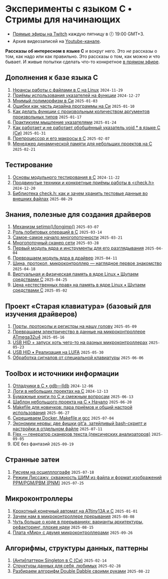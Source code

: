 # Эксперименты с языком C • Стримы для начинающих
* [Прямые эфиры на Twitch](https://www.twitch.tv/olgampavlova) каждую пятницу в 🕖 19:00 GMT+3.
* Архив видеозаписей на [Youtube-канале](https://www.youtube.com/@olgapavlova).

**Рассказы об интересном в языке C** и вокруг него. Это _не_ рассказы о том, как надо или как правильно. Это рассказы о том, как можно и что бывает. И живые попытки сделать что-то конкретное [в прямом эфире](https://www.twitch.tv/olgampavlova).

## Дополнения к базе языка C
1. [Нюансы работы с файлами в C на Linux](file_in_c_linux) ```2024-11-29```
2. [Приёмы использования указателей на функции](function_pointers) ```2024-12-27```
3. [Мнимый полиморфизм в Си](polymorphism) ```2025-01-03```
4. [Ошибки как часть дизайна программы на Си](errors_design) ```2025-01-10```
5. [Как делать функции с произвольным количеством аргументов произвольных типов](menu_vargs) ```2025-01-17```
6. [Практикуем мышление указателями](pointer_thinking) ```2025-01-24```
7. [Как работает и не работает обобщённый указатель void * в языке C (Си)](voidstar) ```2025-01-31```
8. [Препроцессор и его макросы в C](macro) ```2025-02-07```
9. [Менеджер динамической памяти для небольших проектов на C](regmem) ```2025-02-21```

## Тестирование
1. [Основы модульного тестирования в C](unit_testing_base) `2024-11-22`
2. [Продвинутые техники и конкретные приёмы работы в <check.h>](checkplus) `2024-12-20`
3. [Библиотека check.h: как и зачем хранить тестовые данные во внешних файлах](checktxt) `2025-08-29`

## Знания, полезные для создания драйверов
1. [Механизм setjmp()/longjmp()](setjmp) ```2025-03-07```
2. [Роль побитовых операций в C](bitops) ```2025-03-14```
3. [Самое-самое начало многопоточности](threads) ```2025-03-21```
4. [Многопоточный сканер сети](threadsync) ```2025-03-28```
5. [Первый модуль ядра и инструменты для его разглядывания](khello) ```2025-04-04```
6. [Превращаем модуль ядра в драйвер](chardrive) `2025-04-11`
7. [Шина, протокол, микроконтроллер — наглядное первое знакомство](tinyhard) `2025-04-18`
8. [Виртуальная и физическая память в ядре Linux • Щупаем средствами C](kmemory) `2025-04-25`
9. [Цена «естественных прав» на память в ядре Linux • Щупаем средствами C](kalloc) `2025-05-02`

## Проект «Старая клавиатура» (базовый для изучения драйверов)
1. [Порты, протоколы и регистры на нашу голову](kbmicro) `2025-05-09`
2. [Превращаем электричество в данные на микроконтроллере ATmega32u4](kuart) `2025-05-16`
3. [USB HID + запуск хоть чего-то на разных микроконтроллерах](usbhid) `2025-05-23`
4. [USB HID • Реализация на LUFA](lufa) `2025-05-30`
5. [Обработка сигналов от специальной клавиатуры](kspec) `2025-06-06`

## Toolbox и источники информации
1. [Отладчики в С • gdb—lldb](gdb) ```2024-12-06```
2. [Логи в небольших проектах на C](logs) ```2024-12-13```
3. [Бумажные книги по C и смежным вопросам](books) `2025-06-13`
4. [Шаблон небольшого проекта на C • Начало](ctemp_start) `2025-06-20`
5. [Makefile для новичков: пара приёмов и общий настрой использования](makenew) `2025-06-27`
6. [Скрещиваем Docker, Makefile и gcc](mosaic) `2025-07-04`
7. [Экономим нервы: две фишки git’а, затейливый bash-скрипт и настройки в отдельном файле](gitco) `2025-07-11`
8. [Flex — генератор сканеров текста (лексических анализаторов)](flex) `2025-09-05`
9. IDE без фантазий `2025-09-19` 

## Странные затеи
1. [Рисуем на осцилллографе](oscipaint) `2025-07-18`
2. [Режим Лиссажу, скважность ШИМ из файла и формат изображений PPM/PGM/PBM (PNM)](lis) `2025-07-25`

## Микроконтроллеры
1. [Крохотный конечный автомат на ATtiny13A и C](wrem) `2025-01-01`
2. [Зачем нам в микроконтроллере прерывания](drink) `2025-08-08`
3. [Чуть больше о коде в прерываниях: варианты архитектуры, рефакторинг, плохие идеи](interrupt) `2025-08-15`
4. [Плата «Мир» с двумя микроконтроллерами](peace) `2025-09-26`

## Алгорифмы, структуры данных, паттерны
1. [(Анти)паттерн Singleton в C (Си)](singleton) `2025-02-14`
2. [Структуры данных для себя, любимых](structdata) `2025-02-28`
3. [Разбираем алгорифм Double Dabble своими руками](doubledabble) `2025-08-22`
